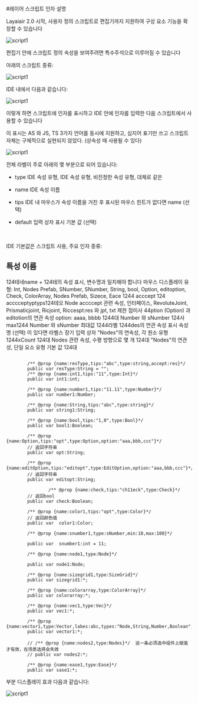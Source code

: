 #레이어 스크립트 인자 설명

Layaiair 2.0 시작, 사용자 정의 스크립트로 편집기까지 지원하여 구성 요소 기능을 확장할 수 있습니다

![script1](img/5.jpg)

편집기 안에 스크립트 정의 속성을 보여주려면 특수주석으로 이루어질 수 있습니다

아래의 스크립트 종류:

![script1](img/script1.jpg)

IDE 내에서 다음과 같습니다:

![script1](img/script2.jpg)

이렇게 하면 스크립트에 인자를 표시하고 IDE 안에 인자를 입력한 다음 스크립트에서 사용할 수 있습니다

이 표시는 AS 와 JS, TS 3가지 언어를 동시에 지원하고, 심지어 표기만 쓰고 스크립트 자체는 구체적으로 실현되지 않았다. (상속성 때 사용될 수 있다)

![script1](img/script3.jpg)



전체 라벨이 주로 아래의 몇 부분으로 되어 있습니다:

- type IDE 속성 유형, IDE 속성 유형, 비진정한 속성 유형, 대체로 같은

- name IDE 속성 이름

- tips IDE 내 마우스가 속성 이름을 거친 후 표시된 마우스 힌트가 없다면 name (선택)

- default 입력 상자 표시 기본 값 (선택)

​


IDE 기본값은 스크립트 사용, 주요 인자 종류:



특성 이름
----------------------------------------------------------------------------------------------------------------------------------------------------------------------------------------------------------------------------------
124테네name + 124테의 속성 표시, 변수명과 일치해야 합니다
마우스 디스플레이
유형: Int, Nodes Prefab, SNumber, SNumber, String, bool, Option, editoption, Check, ColorArray, Nodes Prefab, Sizece, Eace
1244 acccept
124 acccceptyptyps124테오 Node accccept 관련 속성, 인터페이스, RevoluteJoint, Prismaticjoint, Ricjoint, Riccespt:res 와 jpt, txt 제한 접미사
44ption (Option) 과 editotion의 연관 속성 option: aaaa, bbbb
1244대 Number 와 sNumber
124사 max1244 Number 와 sNumber 최대값
1244라벨 1244des의 연관 속성 표시 속성명 (선택) 이 있다면 라벨스 장기 입력 상자
"Nodes"의 연속성, 각 원소 유형
1244xCount  124대 Nodes 관련 속성, 수평 방향으로 몇 개 124대
"Nodes"의 연관성, 단일 요소 유형
기본 값 124대



```

		/** @prop {name:resType,tips:"abc",type:string,accept:res}*/
		public var resType:String = "";
		/** @prop {name:int1,tips:"11",type:Int}*/
		public var int1:int;

		/** @prop {name:number1,tips:"11.11",type:Number}*/
		public var number1:Number;

		/** @prop {name:String,tips:"abc",type:string}*/
        public var string1:String;

		/** @prop {name:bool,tips:"1,0",type:Bool}*/
		public var bool1:Boolean;

		/** @prop {name:Option,tips:"opt",type:Option,option:"aaa,bbb,ccc"}*/
		// 返回字符串
		public var opt:String;

		/** @prop {name:editOption,tips:"editopt",type:EditOption,option:"aaa,bbb,ccc"}*/
		// 返回字符串
		public var editopt:String;

				/** @prop {name:check,tips:"ch11eck",type:Check}*/
		// 返回bool 
		public var check:Boolean;

		/** @prop {name:color1,tips:"opt",type:Color}*/
		// 返回颜色值
		public var  color1:Color;

		/** @prop {name:snumber1,type:sNumber,min:10,max:100}*/
		
		public var 	snumber1:int = 11;
        
		/** @prop {name:node1,type:Node}*/

		public var node1:Node;

        /** @prop {name:sizegrid1,type:SizeGrid}*/
		public var sizegrid1:*;

		/** @prop {name:colorarray,type:ColorArray}*/
		public var colorarray:*;

		/** @prop {name:vec1,type:Vec}*/   
		public var vec1:*;

		/** @prop {name:vector1,type:Vector,labes:abc,types:"Node,String,Number,Boolean",xCount:2,sType:Number}*/
		public var vector1:*;

        // /** @prop {name:nodes2,type:Nodes}*/  这一条必须选中组件上赋值才有效，在场景选择会失效
		// public var nodes2:*;

		/** @prop {name:ease1,type:Ease}*/
		public var sase1:*;
```


부분 디스플레이 효과 다음과 같습니다:

![script1](img/111.png)